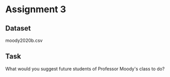 # Assignment 3

## Dataset 
moody2020b.csv

## Task 
What would you suggest future students of Professor Moody's class to do? 
